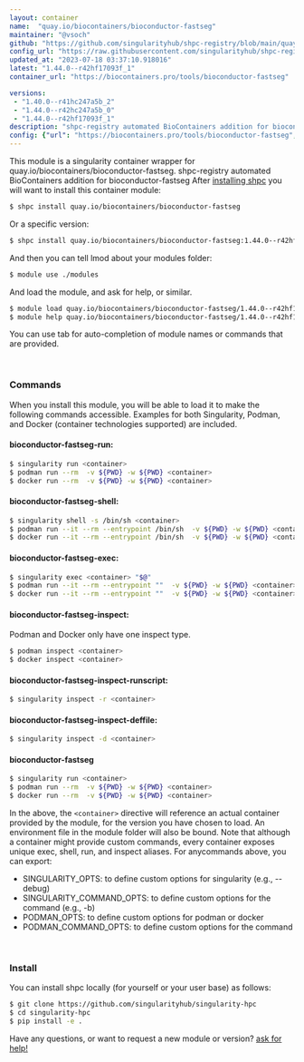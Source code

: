 ```yaml
---
layout: container
name:  "quay.io/biocontainers/bioconductor-fastseg"
maintainer: "@vsoch"
github: "https://github.com/singularityhub/shpc-registry/blob/main/quay.io/biocontainers/bioconductor-fastseg/container.yaml"
config_url: "https://raw.githubusercontent.com/singularityhub/shpc-registry/main/quay.io/biocontainers/bioconductor-fastseg/container.yaml"
updated_at: "2023-07-18 03:37:10.918016"
latest: "1.44.0--r42hf17093f_1"
container_url: "https://biocontainers.pro/tools/bioconductor-fastseg"

versions:
 - "1.40.0--r41hc247a5b_2"
 - "1.44.0--r42hc247a5b_0"
 - "1.44.0--r42hf17093f_1"
description: "shpc-registry automated BioContainers addition for bioconductor-fastseg"
config: {"url": "https://biocontainers.pro/tools/bioconductor-fastseg", "maintainer": "@vsoch", "description": "shpc-registry automated BioContainers addition for bioconductor-fastseg", "latest": {"1.44.0--r42hf17093f_1": "sha256:c6ea0ba447507071fbb02432a458f3f981b8a7fc82effea0059813454c9a29da"}, "tags": {"1.40.0--r41hc247a5b_2": "sha256:9c87eef8aa54836cccd6086645028ea6feb4ff2fe216133ae068472e95e65381", "1.44.0--r42hc247a5b_0": "sha256:6bb7aabd3e04fac6c642ab382a3ab7fd4d2b0c409e6a9c1ed7c9dc55d3560ff4", "1.44.0--r42hf17093f_1": "sha256:c6ea0ba447507071fbb02432a458f3f981b8a7fc82effea0059813454c9a29da"}, "docker": "quay.io/biocontainers/bioconductor-fastseg"}
---
```


This module is a singularity container wrapper for quay.io/biocontainers/bioconductor-fastseg.
shpc-registry automated BioContainers addition for bioconductor-fastseg
After [installing shpc](#install) you will want to install this container module:


```bash
$ shpc install quay.io/biocontainers/bioconductor-fastseg
```

Or a specific version:

```bash
$ shpc install quay.io/biocontainers/bioconductor-fastseg:1.44.0--r42hf17093f_1
```

And then you can tell lmod about your modules folder:

```bash
$ module use ./modules
```

And load the module, and ask for help, or similar.

```bash
$ module load quay.io/biocontainers/bioconductor-fastseg/1.44.0--r42hf17093f_1
$ module help quay.io/biocontainers/bioconductor-fastseg/1.44.0--r42hf17093f_1
```

You can use tab for auto-completion of module names or commands that are provided.

<br>

### Commands

When you install this module, you will be able to load it to make the following commands accessible.
Examples for both Singularity, Podman, and Docker (container technologies supported) are included.

#### bioconductor-fastseg-run:

```bash
$ singularity run <container>
$ podman run --rm  -v ${PWD} -w ${PWD} <container>
$ docker run --rm  -v ${PWD} -w ${PWD} <container>
```

#### bioconductor-fastseg-shell:

```bash
$ singularity shell -s /bin/sh <container>
$ podman run --it --rm --entrypoint /bin/sh  -v ${PWD} -w ${PWD} <container>
$ docker run --it --rm --entrypoint /bin/sh  -v ${PWD} -w ${PWD} <container>
```

#### bioconductor-fastseg-exec:

```bash
$ singularity exec <container> "$@"
$ podman run --it --rm --entrypoint ""  -v ${PWD} -w ${PWD} <container> "$@"
$ docker run --it --rm --entrypoint ""  -v ${PWD} -w ${PWD} <container> "$@"
```

#### bioconductor-fastseg-inspect:

Podman and Docker only have one inspect type.

```bash
$ podman inspect <container>
$ docker inspect <container>
```

#### bioconductor-fastseg-inspect-runscript:

```bash
$ singularity inspect -r <container>
```

#### bioconductor-fastseg-inspect-deffile:

```bash
$ singularity inspect -d <container>
```



#### bioconductor-fastseg

```bash
$ singularity run <container>
$ podman run --rm  -v ${PWD} -w ${PWD} <container>
$ docker run --rm  -v ${PWD} -w ${PWD} <container>
```


In the above, the `<container>` directive will reference an actual container provided
by the module, for the version you have chosen to load. An environment file in the
module folder will also be bound. Note that although a container
might provide custom commands, every container exposes unique exec, shell, run, and
inspect aliases. For anycommands above, you can export:

 - SINGULARITY_OPTS: to define custom options for singularity (e.g., --debug)
 - SINGULARITY_COMMAND_OPTS: to define custom options for the command (e.g., -b)
 - PODMAN_OPTS: to define custom options for podman or docker
 - PODMAN_COMMAND_OPTS: to define custom options for the command

<br>

### Install

You can install shpc locally (for yourself or your user base) as follows:

```bash
$ git clone https://github.com/singularityhub/singularity-hpc
$ cd singularity-hpc
$ pip install -e .
```

Have any questions, or want to request a new module or version? [ask for help!](https://github.com/singularityhub/singularity-hpc/issues)